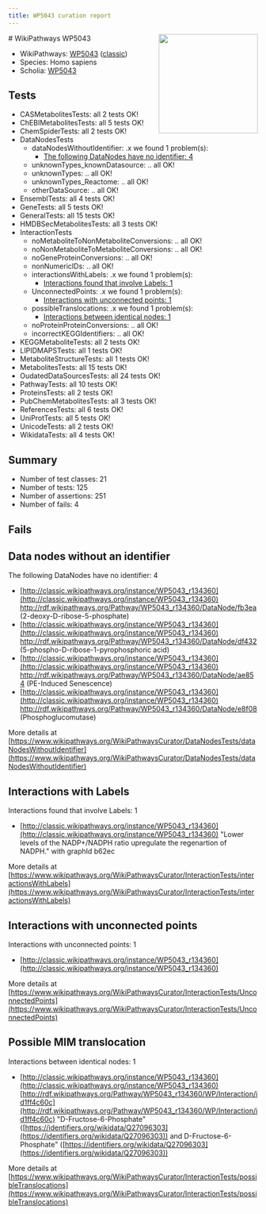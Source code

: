 ```yaml
---
title: WP5043 curation report
---
```


<img style="float: right; width: 200px" src="https://upload.wikimedia.org/wikipedia/commons/thumb/8/83/Wplogo_with_text_500.png/640px-Wplogo_with_text_500.png" />
# WikiPathways WP5043

* WikiPathways: [WP5043](https://wikipathways.org/pathways/WP5043) ([classic](https://classic.wikipathways.org/instance/WP5043))
* Species: Homo sapiens
* Scholia: [WP5043](https://scholia.toolforge.org/wikipathways/WP5043)
## Tests
* CASMetabolitesTests: all 2 tests OK!
* ChEBIMetabolitesTests: all 5 tests OK!
* ChemSpiderTests: all 2 tests OK!
* DataNodesTests
    * dataNodesWithoutIdentifier: .x we found 1 problem(s):
        * [The following DataNodes have no identifier: 4](#d2d32fa3)
    * unknownTypes_knownDatasource: .. all OK!
    * unknownTypes: .. all OK!
    * unknownTypes_Reactome: .. all OK!
    * otherDataSource: .. all OK!
* EnsemblTests: all 4 tests OK!
* GeneTests: all 5 tests OK!
* GeneralTests: all 15 tests OK!
* HMDBSecMetabolitesTests: all 3 tests OK!
* InteractionTests
    * noMetaboliteToNonMetaboliteConversions: .. all OK!
    * noNonMetaboliteToMetaboliteConversions: .. all OK!
    * noGeneProteinConversions: .. all OK!
    * nonNumericIDs: .. all OK!
    * interactionsWithLabels: .x we found 1 problem(s):
        * [Interactions found that involve Labels: 1](#630d2678)
    * UnconnectedPoints: .x we found 1 problem(s):
        * [Interactions with unconnected points: 1](#35a61ad9)
    * possibleTranslocations: .x we found 1 problem(s):
        * [Interactions between identical nodes: 1](#1c118206)
    * noProteinProteinConversions: .. all OK!
    * incorrectKEGGIdentifiers: .. all OK!
* KEGGMetaboliteTests: all 2 tests OK!
* LIPIDMAPSTests: all 1 tests OK!
* MetaboliteStructureTests: all 1 tests OK!
* MetabolitesTests: all 15 tests OK!
* OudatedDataSourcesTests: all 24 tests OK!
* PathwayTests: all 10 tests OK!
* ProteinsTests: all 2 tests OK!
* PubChemMetabolitesTests: all 3 tests OK!
* ReferencesTests: all 6 tests OK!
* UniProtTests: all 5 tests OK!
* UnicodeTests: all 2 tests OK!
* WikidataTests: all 4 tests OK!


## Summary

* Number of test classes: 21
* Number of tests: 125
* Number of assertions: 251
* Number of fails: 4

## Fails

<a name="d2d32fa3" />

## Data nodes without an identifier

The following DataNodes have no identifier: 4

* [http://classic.wikipathways.org/instance/WP5043_r134360](http://classic.wikipathways.org/instance/WP5043_r134360) http://rdf.wikipathways.org/Pathway/WP5043_r134360/DataNode/fb3ea (2-deoxy-D-ribose-5-phosphate)
* [http://classic.wikipathways.org/instance/WP5043_r134360](http://classic.wikipathways.org/instance/WP5043_r134360) http://rdf.wikipathways.org/Pathway/WP5043_r134360/DataNode/df432 (5-phospho-D-ribose-1-pyrophosphoric acid)
* [http://classic.wikipathways.org/instance/WP5043_r134360](http://classic.wikipathways.org/instance/WP5043_r134360) http://rdf.wikipathways.org/Pathway/WP5043_r134360/DataNode/ae854 (PE-Induced Senescence)
* [http://classic.wikipathways.org/instance/WP5043_r134360](http://classic.wikipathways.org/instance/WP5043_r134360) http://rdf.wikipathways.org/Pathway/WP5043_r134360/DataNode/e8f08 (Phosphoglucomutase)


More details at [https://www.wikipathways.org/WikiPathwaysCurator/DataNodesTests/dataNodesWithoutIdentifier](https://www.wikipathways.org/WikiPathwaysCurator/DataNodesTests/dataNodesWithoutIdentifier)

<a name="630d2678" />

## Interactions with Labels

Interactions found that involve Labels: 1

* [http://classic.wikipathways.org/instance/WP5043_r134360](http://classic.wikipathways.org/instance/WP5043_r134360) "Lower levels of the NADP+/NADPH ratio
upregulate the regenartion of NADPH." with graphId b62ec


More details at [https://www.wikipathways.org/WikiPathwaysCurator/InteractionTests/interactionsWithLabels](https://www.wikipathways.org/WikiPathwaysCurator/InteractionTests/interactionsWithLabels)

<a name="35a61ad9" />

## Interactions with unconnected points

Interactions with unconnected points: 1

* [http://classic.wikipathways.org/instance/WP5043_r134360](http://classic.wikipathways.org/instance/WP5043_r134360)


More details at [https://www.wikipathways.org/WikiPathwaysCurator/InteractionTests/UnconnectedPoints](https://www.wikipathways.org/WikiPathwaysCurator/InteractionTests/UnconnectedPoints)

<a name="1c118206" />

## Possible MIM translocation

Interactions between identical nodes: 1

* [http://classic.wikipathways.org/instance/WP5043_r134360](http://classic.wikipathways.org/instance/WP5043_r134360) [http://rdf.wikipathways.org/Pathway/WP5043_r134360/WP/Interaction/id1ff4c60c](http://rdf.wikipathways.org/Pathway/WP5043_r134360/WP/Interaction/id1ff4c60c) "D-Fructose-6-Phosphate" ([https://identifiers.org/wikidata/Q27096303](https://identifiers.org/wikidata/Q27096303)) and 
D-Fructose-6-Phosphate" ([https://identifiers.org/wikidata/Q27096303](https://identifiers.org/wikidata/Q27096303))


More details at [https://www.wikipathways.org/WikiPathwaysCurator/InteractionTests/possibleTranslocations](https://www.wikipathways.org/WikiPathwaysCurator/InteractionTests/possibleTranslocations)

